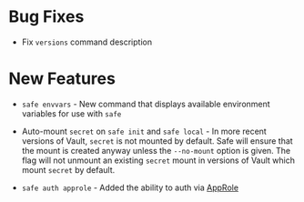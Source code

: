 # Bug Fixes

 - Fix `versions` command description

# New Features

- `safe envvars` - New command that displays available environment variables for use with `safe`

- Auto-mount `secret` on `safe init` and `safe local` - In more recent
  versions of Vault, `secret` is not mounted by default. Safe will ensure that
  the mount is created anyway unless the `--no-mount` option is given. The flag
  will not unmount an existing `secret` mount in versions of Vault which mount
  `secret` by default.

- `safe auth approle` - Added the ability to auth via [AppRole](https://www.vaultproject.io/docs/auth/approle.html)